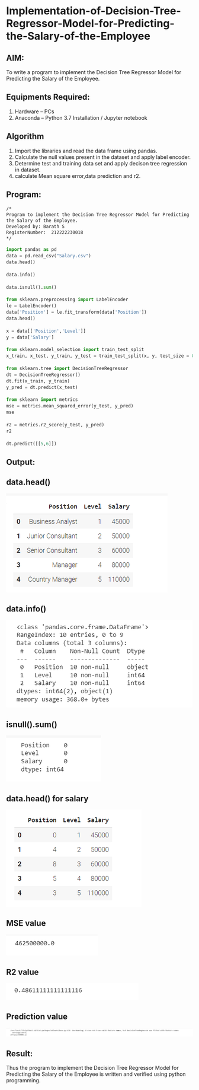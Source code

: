 # Implementation-of-Decision-Tree-Regressor-Model-for-Predicting-the-Salary-of-the-Employee

## AIM:
To write a program to implement the Decision Tree Regressor Model for Predicting the Salary of the Employee.

## Equipments Required:
1. Hardware – PCs
2. Anaconda – Python 3.7 Installation / Jupyter notebook

## Algorithm
1. Import the libraries and read the data frame using pandas.
2. Calculate the null values present in the dataset and apply label encoder.
3. Determine test and training data set and apply decison tree regression in dataset.
4. calculate Mean square error,data prediction and r2.

## Program:
```
/*
Program to implement the Decision Tree Regressor Model for Predicting the Salary of the Employee.
Developed by: Barath S
RegisterNumber:  212222230018
*/
```
```python
import pandas as pd
data = pd.read_csv("Salary.csv")
data.head()

data.info()

data.isnull().sum()

from sklearn.preprocessing import LabelEncoder
le = LabelEncoder()
data['Position'] = le.fit_transform(data['Position'])
data.head()

x = data[['Position','Level']]
y = data['Salary']

from sklearn.model_selection import train_test_split
x_train, x_test, y_train, y_test = train_test_split(x, y, test_size = 0.2, random_state = 2)

from sklearn.tree import DecisionTreeRegressor
dt = DecisionTreeRegressor()
dt.fit(x_train, y_train)
y_pred = dt.predict(x_test)

from sklearn import metrics
mse = metrics.mean_squared_error(y_test, y_pred)
mse

r2 = metrics.r2_score(y_test, y_pred)
r2

dt.predict([[5,6]])
```
## Output:
## data.head()
![model](1.png)
## data.info()
![model](2.png)
## isnull().sum()
![model](3.png)
## data.head() for salary
![model](4.png)
## MSE value
![model](5.png)
## R2 value
![model](6.png)
## Prediction value
![model](7.png)



## Result:
Thus the program to implement the Decision Tree Regressor Model for Predicting the Salary of the Employee is written and verified using python programming.
